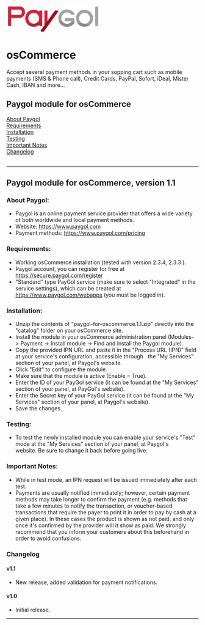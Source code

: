 <img src="paygol_logo.png" alt="Paygol - osCommerce" /><br>


# osCommerce
Accept several payment methods in your sopping cart such as mobile payments (SMS &amp; Phone call), Credit Cards, PayPal, Sofort, iDeal, Mister Cash, IBAN and more...

## Paygol module for osCommerce <br>
[About Paygol](#about-paygol) <br>
[Requirements](#requirements) <br>
[Installation](#installation) <br>
[Testing](#testing) <br>
[Important Notes](#important-notes) <br>
[Changelog](#changelog)<br><br>

---

## Paygol module for osCommerce, version 1.1

### About Paygol:

- Paygol is an online payment service provider that offers a wide variety of both worldwide and local payment methods.
- Website: https://www.paygol.com 
- Payment methods: https://www.paygol.com/pricing
    

### Requirements:

- Working osCommerce installation (tested with version 2.3.4, 2.3.3 ).
- Paygol account, you can register for free at https://secure.paygol.com/register
- "Standard" type PayGol service (make sure to select "Integrated" in the service settings), which can be created at 
   https://www.paygol.com/webapps (you must be logged in).
  
  
### Installation:

- Unzip the contents of "paygol-for-oscommerce.1.1.zip" directly into the "catalog" folder on your osCommerce site.
- Install the module in your osCommerce administration panel (Modules- > Payment -> Install module -> Find and install the Paygol module). 
- Copy the provided IPN URL and paste it in the "Process URL (IPN)" field at your service's configuration, accessible through
  the "My Services" section of your panel, at Paygol's website.
- Click "Edit" to configure the module.
- Make sure that the module is active (Enable = True).
- Enter the ID of your PayGol service (it can be found at the "My Services" section of your panel, at PayGol's website).
- Enter the Secret key of your PayGol service (it can be found at the "My Services" section of your panel, at Paygol's website).
- Save the changes.

	

### Testing:

- To test the newly installed module you can enable your service's "Test" mode at the "My Services" section of your panel, 
  at Paygol's website. Be sure to change it back before going live.

 
### Important Notes:

- While in test mode, an IPN request will be issued immediately after each test.
- Payments are usually notified immediately; however, certain payment methods may take longer to confirm the payment 
  (e.g. methods that take a few minutes to notify the transaction, or voucher-based transactions that require the payer 
  to print it in order to pay by cash at a given place). In these cases the product is shown as not paid, and only 
  once it's confirmed by the provider will it show as paid. We strongly recommend that you inform your customers about this 
  beforehand in order to avoid confusions.
	

### Changelog


#### v1.1
- New release, added validation for payment notifications.

#### v1.0

- Initial release.

---
<br>

